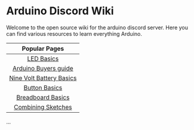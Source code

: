 # Arduino Discord Wiki
Welcome to the open source wiki for the arduino discord server. Here you can find various resources to learn everything Arduino.


|   Popular Pages                                    |
| :------------------------------------------------: |
|    [LED Basics](ledResistors.md)                   |
|    [Arduino Buyers guide](arduinobuyersgide.md)    |
|    [Nine Volt Battery Basics](nineVolts.md)        |
|    [Button Basics](buttons.md)                     |
|    [Breadboard Basics](breadBoard.md)              |
|    [Combining Sketches](Combining-Sketches.md)     |

...

